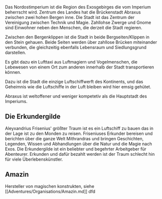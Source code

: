 
Das Nordostimperium ist die Region des Exosgebirges die vom Imperium beherrscht wird. Zentrum des Landes hat die Brückenstadt Abraxus zwischen zwei hohen Bergen inne. Die Stadt ist das Zentrum der Vereinigung zwischen Technik und Magie. Zahllohse Zwerge und Gnome sind Einwohner neben den Menschen, die derzeit die Stadt regieren.

Zwischen den Bergenklippen ist die Stadt in beide Bergseiten/Klippen in den Stein gehauen. Beide Seiten werden über zahllose Brücken miteinander verbunden, die gleichzeitig ebenfalls Lebensraum und Siedlungsgrund darstellen.

Es gibt dazu ein Lufttaxi aus Luftmagiern und Vogelmenschen, die Lebewesen von einem Ort zum anderen innerhalb der Stadt transportieren können.

Dazu ist die Stadt die einzige Luftschiffwerft des Kontinents, und das Geheimnis wie die Luftschiffe in der Luft bleiben wird hier emsig gehütet.

Abraxus ist weltoffener und weniger kompetetiv als die Hauptstadt des Imperiums.

## Die Erkundergilde

Aleyxandrius Frisenius' größter Traum ist es ein Luftschiff zu bauen das in der Lage ist zu den Monden zu reisen. Friseniuses Erkunder bereisen und berichten über die ganze Welt Mithrandras und bringen Geschichten, Legenden, Wissen und Abhandlungen über die Natur und die Magie nach Exos. Die Erkundergilde ist ein beliebter und begehrter Arbeitgeber für Abenteurer. Erkunden und dafür bezahlt werden ist der Traum schlecht hin für viele Überlebenskünstler.

## Amazin
Hersteller von magischen konstrukten, siehe [[Adventures/Organisations/Amazin.md]]
dfd